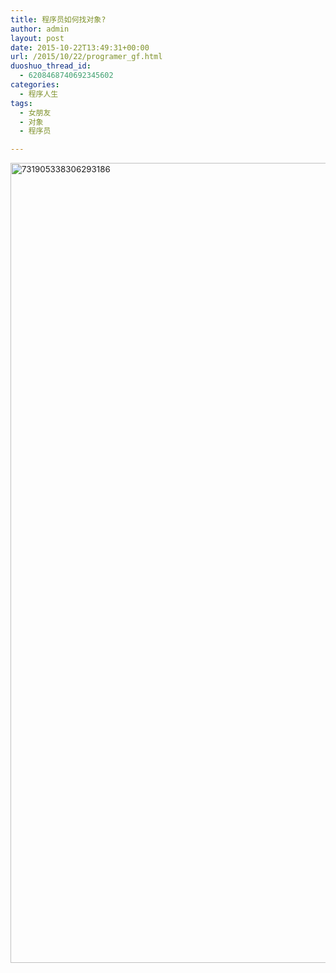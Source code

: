 ```yaml
---
title: 程序员如何找对象?
author: admin
layout: post
date: 2015-10-22T13:49:31+00:00
url: /2015/10/22/programer_gf.html
duoshuo_thread_id:
  - 6208468740692345602
categories:
  - 程序人生
tags:
  - 女朋友
  - 对象
  - 程序员

---
```

<span style="color: black; font-size: 10pt;"><a href="http://www.gsymy.com/wp-content/uploads/2015/10/731905338306293186.jpg"><img class="alignnone size-full wp-image-484" src="http://www.gsymy.com/wp-content/uploads/2015/10/731905338306293186.jpg" alt="731905338306293186" width="720" height="1280" /></a><br /> </span>